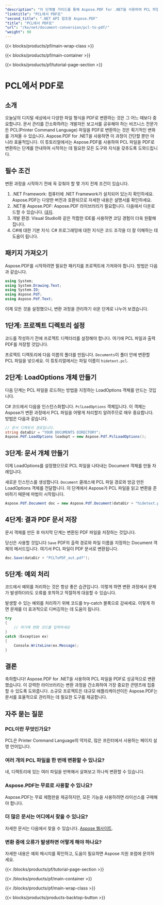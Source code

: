 ```yaml
---
"description": "이 단계별 가이드를 통해 Aspose.PDF for .NET을 사용하여 PCL 파일을 PDF로 변환하는 방법을 알아보세요. 개발자와 기업 모두에게 적합합니다."
"linktitle": "PCL에서 PDF로"
"second_title": ".NET API 참조용 Aspose.PDF"
"title": "PCL에서 PDF로"
"url": "/ko/net/document-conversion/pcl-to-pdf/"
"weight": 90
---
```


{{< blocks/products/pf/main-wrap-class >}}

{{< blocks/products/pf/main-container >}}

{{< blocks/products/pf/tutorial-page-section >}}

# PCL에서 PDF로

## 소개

오늘날의 디지털 세상에서 다양한 파일 형식을 PDF로 변환하는 것은 그 어느 때보다 중요합니다. 문서 관리를 간소화하려는 개발자든 보고서를 공유해야 하는 비즈니스 전문가든 PCL(Printer Command Language) 파일을 PDF로 변환하는 것은 획기적인 변화를 가져올 수 있습니다. Aspose.PDF for .NET을 사용하면 이 과정이 간단할 뿐만 아니라 효율적입니다. 이 튜토리얼에서는 Aspose.PDF를 사용하여 PCL 파일을 PDF로 변환하는 단계를 안내하여 시작하는 데 필요한 모든 도구와 지식을 갖추도록 도와드립니다.

## 필수 조건

변환 과정을 시작하기 전에 꼭 갖춰야 할 몇 가지 전제 조건이 있습니다.

1. .NET Framework: 컴퓨터에 .NET Framework가 설치되어 있는지 확인하세요. Aspose.PDF는 다양한 버전과 호환되므로 자세한 내용은 설명서를 확인하세요.
2. .NET용 Aspose.PDF: Aspose.PDF 라이브러리가 필요합니다. 다음에서 다운로드할 수 있습니다. [대지](https://releases.aspose.com/pdf/net/).
3. 개발 환경: Visual Studio와 같은 적합한 IDE를 사용하면 코딩 경험이 더욱 원활해집니다.
4. C#에 대한 기본 지식: C# 프로그래밍에 대한 지식은 코드 조각을 더 잘 이해하는 데 도움이 됩니다.

## 패키지 가져오기

Aspose.PDF를 시작하려면 필요한 패키지를 프로젝트에 가져와야 합니다. 방법은 다음과 같습니다.

```csharp
using System;
using System.Drawing.Text;
using System.IO;
using Aspose.Pdf;
using Aspose.Pdf.Text;
```

이제 모든 것을 설정했으니, 변환 과정을 관리하기 쉬운 단계로 나누어 보겠습니다.

## 1단계: 프로젝트 디렉토리 설정

코드를 작성하기 전에 프로젝트 디렉터리를 설정해야 합니다. 여기에 PCL 파일과 출력 PDF를 저장할 것입니다.

프로젝트 디렉토리에 다음 이름의 폴더를 만듭니다. `Documents`이 폴더 안에 변환할 PCL 파일을 넣으세요. 이 튜토리얼에서는 파일 이름이 `hidetext.pcl`.

## 2단계: LoadOptions 개체 만들기

다음 단계는 PCL 파일을 로드하는 방법을 지정하는 LoadOptions 객체를 만드는 것입니다.

C# 코드에서 다음을 인스턴스화합니다. `PclLoadOptions` 객체입니다. 이 객체는 Aspose가 변환 과정에서 PCL 파일을 어떻게 처리할지 알려주므로 매우 중요합니다. 방법은 다음과 같습니다.

```csharp
// 문서 디렉토리 경로입니다.
string dataDir = "YOUR DOCUMENTS DIRECTORY";
Aspose.Pdf.LoadOptions loadopt = new Aspose.Pdf.PclLoadOptions();
```

## 3단계: 문서 개체 만들기

이제 LoadOptions를 설정했으므로 PCL 파일을 나타내는 Document 객체를 만들 차례입니다.

새로운 인스턴스를 생성합니다. `Document` 클래스에 PCL 파일 경로와 방금 만든 LoadOptions 객체를 전달합니다. 이 단계에서 Aspose가 PCL 파일을 읽고 변환을 준비하기 때문에 마법이 시작됩니다.

```csharp
Aspose.Pdf.Document doc = new Aspose.Pdf.Document(dataDir + "hidetext.pcl", loadopt);
```

## 4단계: 결과 PDF 문서 저장

문서 객체를 만든 후 마지막 단계는 변환된 PDF 파일을 저장하는 것입니다.

당신은 사용할 것입니다 `Save` PDF의 출력 경로와 파일 이름을 지정하는 Document 객체의 메서드입니다. 여기서 PCL 파일이 PDF 문서로 변환됩니다.

```csharp
doc.Save(dataDir + "PCLToPDF_out.pdf");
```

## 5단계: 예외 처리

코드에서 예외를 처리하는 것은 항상 좋은 습관입니다. 이렇게 하면 변환 과정에서 문제가 발생하더라도 오류를 포착하고 적절하게 대응할 수 있습니다.

발생할 수 있는 예외를 처리하기 위해 코드를 try-catch 블록으로 감싸세요. 이렇게 하면 문제를 더 효과적으로 디버깅하는 데 도움이 됩니다.

```csharp
try
{
    // 여기에 변환 코드를 입력하세요
}
catch (Exception ex)
{
    Console.WriteLine(ex.Message);
}
```

## 결론

축하합니다! Aspose.PDF for .NET을 사용하여 PCL 파일을 PDF로 성공적으로 변환했습니다. 이 강력한 라이브러리는 변환 과정을 간소화하여 가장 중요한 콘텐츠에 집중할 수 있도록 도와줍니다. 소규모 프로젝트든 대규모 애플리케이션이든 Aspose.PDF는 문서를 효율적으로 관리하는 데 필요한 도구를 제공합니다.

## 자주 묻는 질문

### PCL이란 무엇인가요?
PCL은 Printer Command Language의 약자로, 많은 프린터에서 사용하는 페이지 설명 언어입니다.

### 여러 개의 PCL 파일을 한 번에 변환할 수 있나요?
네, 디렉토리에 있는 여러 파일을 반복해서 살펴보고 하나씩 변환할 수 있습니다.

### Aspose.PDF는 무료로 사용할 수 있나요?
Aspose.PDF는 무료 체험판을 제공하지만, 모든 기능을 사용하려면 라이선스를 구매해야 합니다.

### 더 많은 문서는 어디에서 찾을 수 있나요?
자세한 문서는 다음에서 찾을 수 있습니다. [Aspose 웹사이트](https://reference.aspose.com/pdf/net/).

### 변환 중에 오류가 발생하면 어떻게 해야 하나요?
자세한 내용은 예외 메시지를 확인하고, 도움이 필요하면 Aspose 지원 포럼에 문의하세요.

{{< /blocks/products/pf/tutorial-page-section >}}

{{< /blocks/products/pf/main-container >}}

{{< /blocks/products/pf/main-wrap-class >}}

{{< blocks/products/products-backtop-button >}}